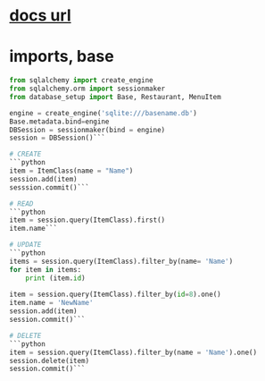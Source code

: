 # [docs url](https://docs.sqlalchemy.org/en/13/index.html)

# imports, base
```python
from sqlalchemy import create_engine
from sqlalchemy.orm import sessionmaker
from database_setup import Base, Restaurant, MenuItem

engine = create_engine('sqlite:///basename.db')
Base.metadata.bind=engine
DBSession = sessionmaker(bind = engine)
session = DBSession()```

# CREATE
```python
item = ItemClass(name = "Name")
session.add(item)
sesssion.commit()```

# READ
```python
item = session.query(ItemClass).first()
item.name```

# UPDATE
```python
items = session.query(ItemClass).filter_by(name= 'Name')
for item in items:
    print (item.id)
    
item = session.query(ItemClass).filter_by(id=8).one()
item.name = 'NewName'
session.add(item)
session.commit()```

# DELETE
```python
item = session.query(ItemClass).filter_by(name = 'Name').one()
session.delete(item)
session.commit()```
